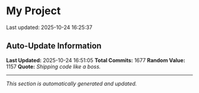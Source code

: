 # My Project


Last updated: 2025-10-24 16:25:37




















































































































































































































































































































































































































































































































































































































































































































































































































































































































































































































































































































































































































































































































































































































































































































































































































































































































































































































































































































































































































































































































































## Auto-Update Information

**Last Updated:** 2025-10-24 16:51:05
**Total Commits:** 1677
**Random Value:** 1157
**Quote:** _Shipping code like a boss._

---
_This section is automatically generated and updated._